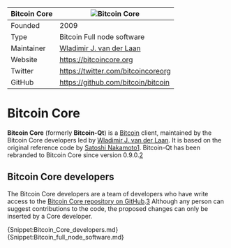 | Bitcoin Core | ![Bitcoin Core](https://coine.rs/Images/Uploaded/20160202_d192a_infobox.png) |
| ------------ | ---------------------------------------------------------------------------- |
| Founded | 2009 |
| Type | Bitcoin Full node software |
| Maintainer | [Wladimir J. van der Laan](Wladimir_van_der_Laan.md) |
| Website | https://bitcoincore.org |
| Twitter | https://twitter.com/bitcoincoreorg |
| GitHub | https://github.com/bitcoin/bitcoin |

# Bitcoin Core

**Bitcoin Core** (formerly **Bitcoin-Qt**) is a [Bitcoin](Bitcoin.md) client, maintained by the Bitcoin Core developers led by [Wladimir J. van der Laan](Wladimir_van_der_Laan.md). It is based on the original reference code by [Satoshi Nakamoto](Satoshi_Nakamoto.md)[1]. Bitcoin-Qt has been rebranded to Bitcoin Core since version 0.9.0.[2]

## Bitcoin Core developers

The Bitcoin Core developers are a team of developers who have write access to the [Bitcoin Core repository on GitHub](https://github.com/bitcoin/bitcoin).[3] Although any person can suggest contributions to the code, the proposed changes can only be inserted by a Core developer.

{Snippet:Bitcoin_Core_developers.md}
{Snippet:Bitcoin_full_node_software.md}

[1]: https://en.bitcoin.it/wiki/Bitcoin_Core
[2]: https://bitcoin.org/en/release/v0.9.0
[3]: https://en.bitcoin.it/wiki/Core_developers